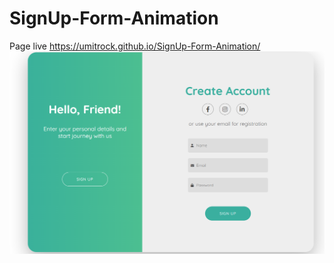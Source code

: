 # SignUp-Form-Animation
Page live https://umitrock.github.io/SignUp-Form-Animation/
<img src="https://github.com/UmitRock/SignUp-Form-Animation/blob/main/2.PNG?raw=true" alt="">
